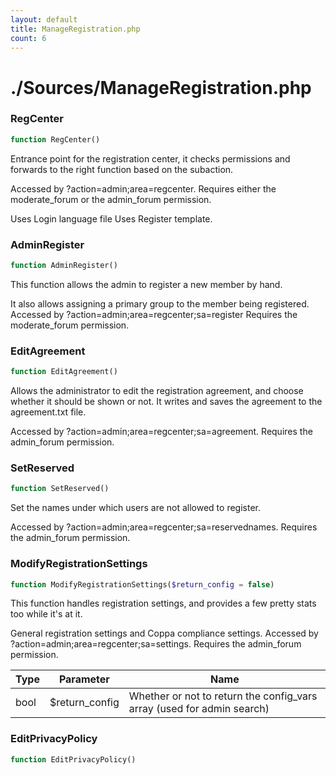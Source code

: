 ```yaml
---
layout: default
title: ManageRegistration.php
count: 6
---
```


# ./Sources/ManageRegistration.php

### RegCenter

```php
function RegCenter()
```
Entrance point for the registration center, it checks permissions and forwards
to the right function based on the subaction.

Accessed by ?action=admin;area=regcenter.
Requires either the moderate_forum or the admin_forum permission.

Uses Login language file
Uses Register template.

### AdminRegister

```php
function AdminRegister()
```
This function allows the admin to register a new member by hand.

It also allows assigning a primary group to the member being registered.
Accessed by ?action=admin;area=regcenter;sa=register
Requires the moderate_forum permission.

### EditAgreement

```php
function EditAgreement()
```
Allows the administrator to edit the registration agreement, and choose whether
it should be shown or not. It writes and saves the agreement to the agreement.txt
file.

Accessed by ?action=admin;area=regcenter;sa=agreement.
Requires the admin_forum permission.

### SetReserved

```php
function SetReserved()
```
Set the names under which users are not allowed to register.

Accessed by ?action=admin;area=regcenter;sa=reservednames.
Requires the admin_forum permission.

### ModifyRegistrationSettings

```php
function ModifyRegistrationSettings($return_config = false)
```
This function handles registration settings, and provides a few pretty stats too while it's at it.

General registration settings and Coppa compliance settings.
Accessed by ?action=admin;area=regcenter;sa=settings.
Requires the admin_forum permission.

Type|Parameter|Name
---|---|---
bool|$return_config|Whether or not to return the config_vars array (used for admin search)
### EditPrivacyPolicy

```php
function EditPrivacyPolicy()
```
